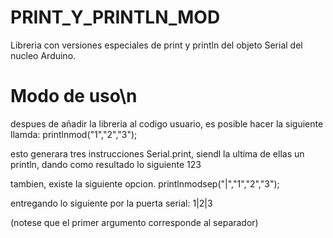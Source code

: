 # PRINT_Y_PRINTLN_MOD
Libreria con versiones especiales de print y println del objeto Serial del nucleo Arduino. 

# Modo de uso\n
despues de añadir la libreria al codigo usuario, es posible hacer la siguiente llamda:
  printlnmod("1","2","3");

esto generara tres instrucciones Serial.print, siendl la ultima de ellas un println, dando como resultado lo siguiente
  123
  
tambien, existe la siguiente opcion.
  printlnmodsep("|","1","2","3");
  
entregando lo siguiente por la puerta serial:
  1|2|3
 
(notese que el primer argumento corresponde al separador)
